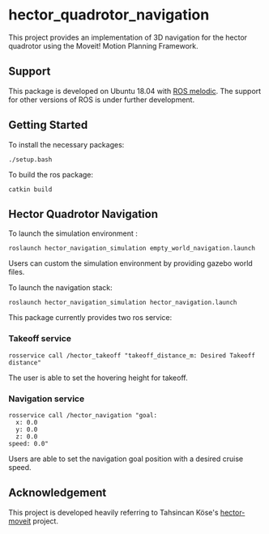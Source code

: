 # hector_quadrotor_navigation
This project provides an implementation of 3D navigation for the hector quadrotor using the Moveit! Motion Planning Framework.

## Support
This package is developed on Ubuntu 18.04 with [ROS melodic](http://wiki.ros.org/Installation/Ubuntu). The support for other versions of ROS is under further development.

## Getting Started
To install the necessary packages:

```Shell
./setup.bash
```

To build the ros package: 

```Shell
catkin build
```

## Hector Quadrotor Navigation
To launch the simulation environment : 
```Shell
roslaunch hector_navigation_simulation empty_world_navigation.launch
```
Users can custom the simulation environment by providing gazebo world files.

To launch the navigation stack:
```Shell
roslaunch hector_navigation_simulation hector_navigation.launch
```

This package currently provides two ros service:

### Takeoff service
```Shell
rosservice call /hector_takeoff "takeoff_distance_m: Desired Takeoff distance"
```
The user is able to set the hovering height for takeoff.

### Navigation service
```Shell
rosservice call /hector_navigation "goal:
  x: 0.0
  y: 0.0
  z: 0.0
speed: 0.0"
```
Users are able to set the navigation goal position with a desired cruise speed.

## Acknowledgement

This project is developed heavily referring to Tahsincan Köse's [hector-moveit](https://github.com/tahsinkose/hector-moveit
) project.

